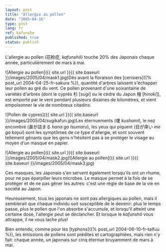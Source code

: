 ```yaml
---
layout: post
title: "Allergie au pollen"
date: "2005-04-16"
type: post
lang: fr
ref: kafunsho
published: true
status: publish
---
```




L'allergie au pollen (花粉症, _kafunshô_) touche 20% des Japonais chaque année, particulièrement de mars à mai.

![Allergie au pollen]({{ site.url }}{{ site.baseurl }}/images/2005/04/mask1.jpg)Dès avant la floraison des [cerisiers]({% post_url 2004-04-25-fr-sakura %}), quantité d'arbres laissent s'échapper leur pollen au gré du vent. Ce pollen provenant d'une soixantaine de variétés d'arbres (dont le cyprès 杉 \[_sugi_\] ou le cèdre du Japon 檜 \[_hinoki_\]), est emporté par le vent pendant plusieurs dixaines de kilomètres, et vient empoisonner la vie de nombreux citadins.

![Pollen de cypres]({{ site.url }}{{ site.baseurl }}/images/2005/04/sugikafun.jpg)Les éternuements (嚔 _kushami_), le nez encombré (鼻が詰まる _hana ga tsumaru_), les yeux qui piquent (目が痒い _me ga kayui_) sont les symptômes de ce type d'allergie, et sont souvent tellement gênants que les gens n'hésitent pas à se protéger le visage au moyen d'un masque en papier.

![Allergie au pollen]({{ site.url }}{{ site.baseurl }}/images/2005/04/mask2.jpg)![Allergie au pollen]({{ site.url }}{{ site.baseurl }}/images/2005/04/mask3.jpg)

Ces masques, les Japonais s'en servent également lorsqu'ils ont un rhume, pour ne pas éparpiller leurs microbes. Le masque permet à la fois de se protéger et de ne pas gêner les autres: c'est une règle de base de la vie en société au Japon.

Heureusement, tous les japonais ne sont pas allergiques au pollen, mais il semblerait que chaque individu soit susceptible de le devenir: plus le temps passe, plus le pollen que l'on absorbe s'accumule, et lorsqu'il atteint une certaine dose, l'allergie peut se déclancher. Et lorsque le _kafunshô_ vous attrappe, il ne vous lache plus!

Bien entendu, comme pour les [typhons]({% post_url 2004-06-10-fr-taifuu %}), les émissions de pollens sont prédites et cartographiées, mais rien n'y fait: chaque année, un japonais sur cinq éternue bruyamment de mars à mai.


